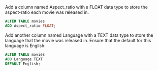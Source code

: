 Add a column named Aspect_ratio with a FLOAT data type to store the aspect-ratio each movie was released in.
```SQL
ALTER TABLE movies
ADD Aspect_ratio FLOAT;
```

Add another column named Language with a TEXT data type to store the language that the movie was released in. Ensure that the default for this language is English.
```SQL
ALTER TABLE movies
ADD Language TEXT
DEFAULT English;
```
